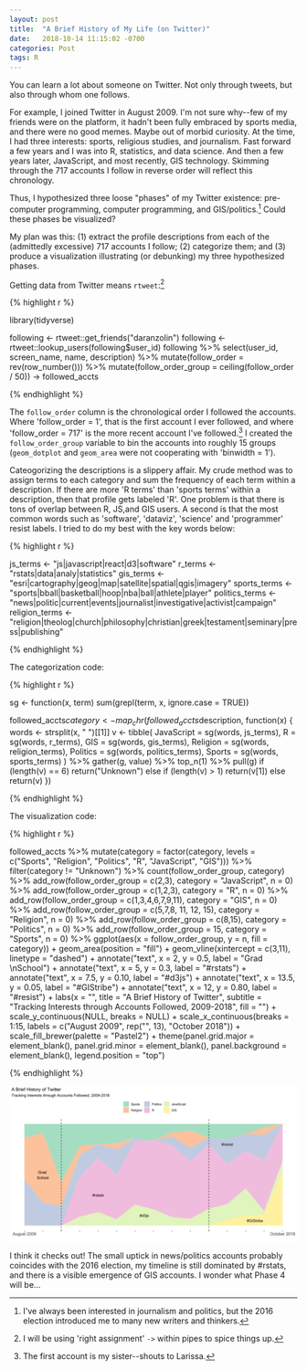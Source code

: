 ```yaml
---
layout: post
title:  "A Brief History of My Life (on Twitter)"
date:   2018-10-14 11:15:02 -0700
categories: Post
tags: R
---
```


You can learn a lot about someone on Twitter. Not only through tweets, but also through whom one follows.

For example, I joined Twitter in August 2009. I'm not sure why--few of my friends were on the platform, it hadn't 
been fully embraced by sports media, and there were no good memes. Maybe out of morbid curiosity. At the time, 
I had three interests: sports, religious studies, and journalism. Fast forward a few years and I was 
into R, statistics, and data science. And then a few years later, JavaScript, and most recently, GIS technology. 
Skimming through the 717 accounts I follow in reverse order will reflect this chronology.

Thus, I hypothesized three loose "phases" of my Twitter existence: pre-computer programming, 
computer programming, and GIS/politics.[^1] Could these phases be visualized?

<!--more-->

[^1]: I've always been interested in journalism and politics, but the 2016 election introduced me to many new writers and thinkers.

My plan was this: (1) extract the profile descriptions from each of the (admittedly excessive) 717 accounts 
I follow; (2) categorize them; and (3) produce a visualization illustrating (or debunking) my three hypothesized phases.

Getting data from Twitter means `rtweet`:[^2]

[^2]: I will be using 'right assignment' `->` within pipes to spice things up.

{% highlight r %}

library(tidyverse)

following <- rtweet::get_friends("daranzolin")
following <- rtweet::lookup_users(following$user_id)
following %>% 
  select(user_id, screen_name, name, description) %>% 
  mutate(follow_order = rev(row_number())) %>% 
  mutate(follow_order_group = ceiling(follow_order / 50)) -> followed_accts

{% endhighlight %}

The `follow_order` column is the chronological order I followed the accounts. Where 'follow_order = 1',
that is the first account I ever followed, and where 'follow_order = 717' is the more recent account I've
followed.[^3] I created the `follow_order_group` variable to bin the accounts into roughly 15 groups (`geom_dotplot`
and `geom_area` were not cooperating with 'binwidth = 1').

[^3]: The first account is my sister--shouts to Larissa.

Cateogorizing the descriptions is a slippery affair. My crude method was to assign terms to each category
and sum the frequency of each term within a description. If there are more 'R terms' than 'sports terms' within
a description, then that profile gets labeled 'R'. One problem is that there is tons of overlap 
between R, JS,and GIS users. A second is that the most common words such as 'software', 'dataviz', 'science'
and 'programmer' resist labels. I tried to do my best with the key words below:

{% highlight r %}

js_terms <- "js|javascript|react|d3|software"
r_terms <- "rstats|data|analy|statistics"
gis_terms <- "esri|cartography|geog|map|satellite|spatial|qgis|imagery"
sports_terms <- "sports|bball|basketball|hoop|nba|ball|athlete|player"
politics_terms <- "news|politic|current|events|journalist|investigative|activist|campaign"
religion_terms <- "religion|theolog|church|philosophy|christian|greek|testament|seminary|press|publishing"

{% endhighlight %}

The categorization code:

{% highlight r %}

sg <- function(x, term) sum(grepl(term, x, ignore.case = TRUE))

followed_accts$category <- map_chr(followed_accts$description, function(x) {
  words <- strsplit(x, " ")[[1]]
  v <- tibble(
    JavaScript = sg(words, js_terms),
    R = sg(words, r_terms),
    GIS = sg(words, gis_terms),
    Religion = sg(words, religion_terms),
    Politics = sg(words, politics_terms),
    Sports = sg(words, sports_terms)
   ) %>% 
  gather(g, value) %>%
  top_n(1) %>%
  pull(g)
  if (length(v) == 6) return("Unknown")
  else if (length(v) > 1) return(v[1])
  else return(v)
}) 

{% endhighlight %}

The visualization code:

{% highlight r %}

followed_accts %>% 
  mutate(category = factor(category, levels = c("Sports", "Religion", "Politics", "R", "JavaScript", "GIS"))) %>% 
  filter(category != "Unknown") %>% 
  count(follow_order_group, category) %>% 
  add_row(follow_order_group = c(2,3), category = "JavaScript", n = 0) %>% 
  add_row(follow_order_group = c(1,2,3), category = "R", n = 0) %>% 
  add_row(follow_order_group = c(1,3,4,6,7,9,11), category = "GIS", n = 0) %>%
  add_row(follow_order_group = c(5,7,8, 11, 12, 15), category = "Religion", n = 0) %>%
  add_row(follow_order_group = c(8,15), category = "Politics", n = 0) %>%
  add_row(follow_order_group = 15, category = "Sports", n = 0) %>% 
  ggplot(aes(x = follow_order_group, y = n, fill = category)) +
  geom_area(position = "fill") +
  geom_vline(xintercept = c(3,11), linetype = "dashed") +
  annotate("text", x = 2, y = 0.5, label = "Grad \nSchool") +
  annotate("text", x = 5, y = 0.3, label = "#rstats") +
  annotate("text", x = 7.5, y = 0.10, label = "#d3js") +
  annotate("text", x = 13.5, y = 0.05, label = "#GIStribe") +
  annotate("text", x = 12, y = 0.80, label = "#resist") +
  labs(x = "",
       title = "A Brief History of Twitter",
       subtitle = "Tracking Interests through Accounts Followed, 2009-2018",
       fill = "") +
  scale_y_continuous(NULL, breaks = NULL) +
  scale_x_continuous(breaks = 1:15, labels = c("August 2009", rep("", 13), "October 2018")) +
  scale_fill_brewer(palette = "Pastel2") +
  theme(panel.grid.major = element_blank(), 
        panel.grid.minor = element_blank(),
        panel.background = element_blank(),
        legend.position = "top")

{% endhighlight %}

<img src="/img/blog/twitter-area2.png" alt="twitter-area2" align="center"/> 

I think it checks out! The small uptick in news/politics accounts probably coincides with the 2016 election, my timeline is still dominated by #rstats, and there is a visible emergence of GIS accounts. I wonder what Phase 4 will be...